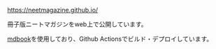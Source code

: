 https://neetmagazine.github.io/

冊子版ニートマガジンをweb上で公開しています。

[mdbook](https://github.com/rust-lang/mdBook)を使用しており、Github Actionsでビルド・デプロイしています。